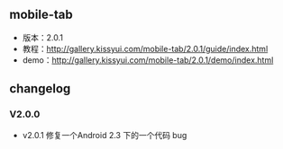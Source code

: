 ## mobile-tab

* 版本：2.0.1
* 教程：<http://gallery.kissyui.com/mobile-tab/2.0.1/guide/index.html>
* demo：<http://gallery.kissyui.com/mobile-tab/2.0.1/demo/index.html>

## changelog

### V2.0.0

   * v2.0.1 修复一个Android 2.3 下的一个代码 bug




